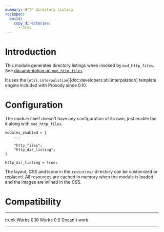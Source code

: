 ```yaml
---
summary: HTTP directory listing
rockspec:
  build:
    copy_directories:
      - html
---
```


Introduction
============

This module generates directory listings when invoked by
`mod_http_files`. See [documentation on
`mod_http_files`](http://prosody.im/doc/modules/mod_http_files).

It uses the [`util.interpolation`][doc:developers:util:interpolation]
template engine included with Prosody since 0.10.

Configuration
=============

The module itself doesn't have any configuration of its own, just enable
the it along with `mod_http_files`.

    modules_enabled = {
        ...

        "http_files";
        "http_dir_listing";
    }

    http_dir_listing = true;

The layout, CSS and icons in the `resources/` directory can be
customized or replaced. All resources are cached in memory when the
module is loaded and the images are inlined in the CSS.

Compatibility
=============

  ------- --------------
  trunk   Works
  0.10    Works
  0.9     Doesn't work
  ------- --------------

